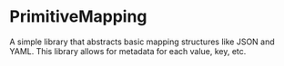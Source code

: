 # PrimitiveMapping
A simple library that abstracts basic mapping structures like JSON and YAML.
This library allows for metadata for each value, key, etc.